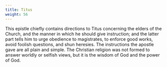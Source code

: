 ```yaml
---
title: Titus
weight: 56
---
```


This epistle chiefly contains directions to Titus concerning the elders of the Church, and the manner in which he should give instruction; and the latter part tells him to urge obedience to magistrates, to enforce good works, avoid foolish questions, and shun heresies. The instructions the apostle gave are all plain and simple. The Christian religion was not formed to answer worldly or selfish views, but it is the wisdom of God and the power of God.
